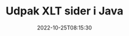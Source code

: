 ---
############################# Static ############################
layout: "auto-gen-merger"
date: 2022-10-25T08:15:30
draft: false
otherformats: ott pdf pps ppsx ppt pptx rtf tex vdx vsdm vsdx vssm vssx vstm vstx vsx

############################# Head ############################
head_title: "Udpak XLT sider i Java"
head_description: "Udpak hurtigt sider fra en XLT-fil i Java. Gem det nye dokument, der indeholder de valgte sider, ved hjælp af documents merger API."

############################# Header ############################
title: "Udpak XLT sider i Java"
description: "Udpak XLT sider med et par linjer med Java-kode."
bg_image: "https://cms.admin.containerize.com/templates/aspose/App_Themes/V3/images/bg/header1.png"
bg_overlay: false
button:
    enable: true
    icon: "fas fa-arrow-down"
    label: "Download gratis prøveversion"
    link: "https://downloads.groupdocs.com/merger/java"

############################# SubMenu ############################
submenu:
    enable: true

    left:
        img_alt: "GroupDocs.Merger for Java"
        image: "https://cms.admin.containerize.com/templates/groupdocs/images/product-logos/90x90-noborder/groupdocs-merger-java.png"
        product: "GroupDocs.Merger"
        platform: "Java"

    middle:
        button:

            # button loop
            - link: "https://apireference.groupdocs.com/merger/java"
              text: "API-reference"

            # button loop
            - link: "https://github.com/groupdocs-merger"
              text: "Kode eksempler"

            # button loop
            - link: "https://products.groupdocs.app/merger/family"
              text: "Live demoer"

            # button loop
            - link: "https://purchase.groupdocs.com/pricing/merger/java"
              text: "Prissætning"

    right:
        link_download: "https://downloads.groupdocs.com/merger"
        link_learn: "https://docs.groupdocs.com/merger/java"
        link_buy: "https://purchase.groupdocs.com"

############################# About ############################
about:
    enable: true
    title: "Om GroupDocs.Merger for Java API"
    content: |
        [GroupDocs.Merger for Java](/da/merger/java/) tilbyder en enkel løsning til sikkert at flette og opdele mellem en lang række dokumentformater, herunder PDF, Microsoft Office (Word, Excel, PowerPoint , OneNote), OpenDocument, HTML, billeder og mange andre i Java-applikationer. Ved blot at tilføje et par linjer af koden kan du udføre adskillige dokumenthandlinger, såsom flyt, fjern, roter, swap, udtræk eller ændring af retningen af ​​sider i dokumenterne. Documents Merging API understøtter også forhåndsvisning af dokumentsider som et billede for at analysere dokumentstrukturen, formateringen og indholdet på siden.
        
        GroupDocs.Merger API er det rigtige valg til virksomhedsløsninger, som har brug for filsideudtrækningsfunktioner. Disse API'er er godt understøttet på alle større operativsystemer og platforme, inklusive J2SE 7.0 (1.7), J2SE 8.0 (1.8), Java 10.

############################# Steps ############################
steps:
    enable: true
    title_left: "Udpak XLT filsider i Java"
    content_left: |
        [GroupDocs.Merger for Java](/da/merger/java/) gør det nemt for Java-udviklere at udtrække de ønskede sider fra en XLT-fil og gemme den som en ny fil, der indeholder de valgte sider ved at implementere nogle få nemme trin.
        
        * Initialiser **ExtractOptions** med sidetal, der skal vises i det resulterende dokument.
        * Opret ny forekomst af **Merger** og videregiv kildedokumentstien som en konstruktørparameter.
        * Kald **extractPages** og send **ExtractOptions**-objektet.
        * Kald **Save** og angiv filstien for at gemme det resulterende dokument.

    title_right: "Systemkrav"
    content_right: |
        GroupDocs.Merger for Java API'er understøttes på alle større platforme og operativsystemer. Før du udfører koden nedenfor, skal du sørge for, at du har følgende forudsætninger installeret på dit system.

        * Operativsystemer: Microsoft Windows, Linux, MacOS
        * Udviklingsmiljøer: NetBeans, IntelliJ IDEA, Eclipse
        * Rammer: J2SE 7.0 (1.7), J2SE 8.0 (1.8), Java 10
        * Download den seneste version af GroupDocs.Merger for Java fra [Maven](https://repository.groupdocs.com/webapp/#/artifacts/browse/tree/General/repo/com/groupdocs/groupdocs-merger)
         
    code: |
     {{% merger/additional-styles %}}
     {{< merger/code-merger title="Sådan udtrækkes XLT filsider ved hjælp af Java eksempelkode">}}

        ```java    
        // Udpak XLT filsider ved hjælp af GroupDocs.Merger API
        // Initialiser ExtractOptions-klassen med valgte sidetal
        ExtractOptions extractOptions = new ExtractOptions(new int[] { 2, 5 });

        // Instantiér fusion med input XLT dokument
        Merger merger = new Merger("input.xlt");

        // Kald extractPages-metoden og send ExtractOptions-objektet til det
        merger.extractPages(extractOptions);
    
        // Kald gemmemetode for at gemme outputdokumentet med udtrukne sider
        merger.save("output.xlt");
        ```
     {{< /merger/code-merger >}}

############################# Demos ############################
demos:
    enable: true
    title: "Livedemoer - Udpak XLT sider online"
    content: |
       Udpak XLT filsider lige nu ved at besøge webstedet [GroupDocs.Merger Live Demos](https://products.groupdocs.app/splitter/extract-pages/xlt).
       Live-demoen har følgende fordele.
        
############################# About Formats ############################
about_formats:
    enable: true

############################# More Formats ############################
more_formats:
    enable: true
    title: "Uddrag sider fra andre dokumentformater"
    content: |
        Java dokumenterer merger & split API til filformater og billeder. Udpak nogle af de populære filformater som angivet nedenfor.

############################# Back to top ###############################
back_to_top:
    enable: true
---